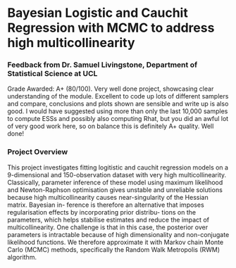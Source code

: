 # Bayesian Logistic and Cauchit Regression with MCMC to address high multicollinearity

### Feedback from Dr. Samuel Livingstone, Department of Statistical Science at UCL
Grade Awarded: A+ (80/100). Very well done project, showcasing clear understanding of the module. Excellent to code up lots of different samplers and compare, conclusions and plots shown are sensible and write up is also good. I would have suggested using more than only the last 10,000 samples to compute ESSs and possibly also computing Rhat, but you did an awful lot of very good work here, so on balance this is definitely A+ quality. Well done!

### Project Overview
This project investigates fitting logitistic and cauchit regression models on a 9-dimensional and 150-observation dataset with very high multicollinearity. Classically, parameter inference of these model using maximum likelihood and Newton-Raphson optimisation gives unstable and unreliable solutions because high multicollinearity causes near-singularity of the Hessian matrix. Bayesian in- ference is therefore an alternative that imposes regularisation effects by incorporating prior distribu- tions on the parameters, which helps stabilise estimates and reduce the impact of multicollinearity. One challenge is that in this case, the posterior over parameters is intractable because of high dimensionality and non-conjugate likelihood functions. We therefore approximate it with Markov chain Monte Carlo (MCMC) methods, specifically the Random Walk Metropolis (RWM) algorithm.
